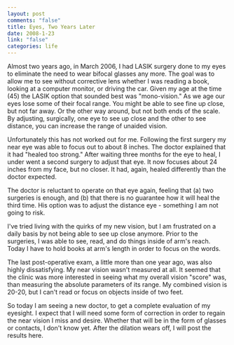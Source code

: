 ```yaml
--- 
layout: post
comments: "false"
title: Eyes, Two Years Later
date: 2008-1-23
link: "false"
categories: life
---
```

Almost two years ago, in March 2006, I had LASIK surgery done to my eyes to eliminate the need to wear bifocal glasses any more.  The goal was to allow me to see without corrective lens whether I was reading a book, looking at a computer monitor, or driving the car.  Given my age at the time (45) the LASIK option that sounded best was "mono-vision."  As we age our eyes lose some of their focal range.  You might be able to see fine up close, but not far away.  Or the other way around, but not both ends of the scale.  By adjusting, surgically, one eye to see up close and the other to see distance, you can increase the range of unaided vision.

Unfortunately this has not worked out for me.  Following the first surgery my near eye was able to focus out to about 8 inches.  The doctor explained that it had "healed too strong."  After waiting three months for the eye to heal, I under went a second surgery to adjust that eye.  It now focuses about 24 inches from my face, but no closer.  It had, again, healed differently than the doctor expected.

The doctor is reluctant to operate on that eye again, feeling that (a) two surgeries is enough, and (b) that there is no guarantee how it will heal the third time.  His option was to adjust the distance eye - something I am not going to risk.

I've tried living with the quirks of my new vision, but I am frustrated on a daily basis by not being able to see up close anymore.  Prior to the surgeries, I was able to see, read, and do things inside of arm's reach.  Today I have to hold books at arm's length in order to focus on the words.

The last post-operative exam, a little more than one year ago, was also highly dissatisfying.  My near vision wasn't measured at all.  It seemed that the clinic was more interested in seeing what my overall vision "score" was, than measuring the absolute parameters of its range.  My combined vision is 20-20, but I can't read or focus on objects inside of two feet.

So today I am seeing a new doctor, to get a complete evaluation of my eyesight.  I expect that I will need some form of correction in order to regain the near vision I miss and desire.  Whether that will be in the form of glasses or contacts, I don't know yet.  After the dilation wears off, I will post the results here.
